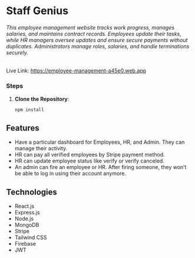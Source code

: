 # Staff Genius
###### This employee management website tracks work progress, manages salaries, and maintains contract records. Employees update their tasks, while HR managers oversee updates and ensure secure payments without duplicates. Administrators manage roles, salaries, and handle terminations securely.

Live Link: https://employee-management-a45e0.web.app

### Steps

1. **Clone the Repository**:
   ```sh
   npm install

## Features

- Have a particular dashboard for Employees, HR, and Admin. They can manage their activity.
- HR can pay all verified employees by Stripe payment method.
- HR can update employee status like verify or verify canceled.
- An admin can fire an employee or HR. After firing someone, they won’t be able to log in using their account anymore.

## Technologies

- React.js
- Express.js
- Node.js
- MongoDB
- Stripe
- Tailwind CSS
- Firebase
- JWT
